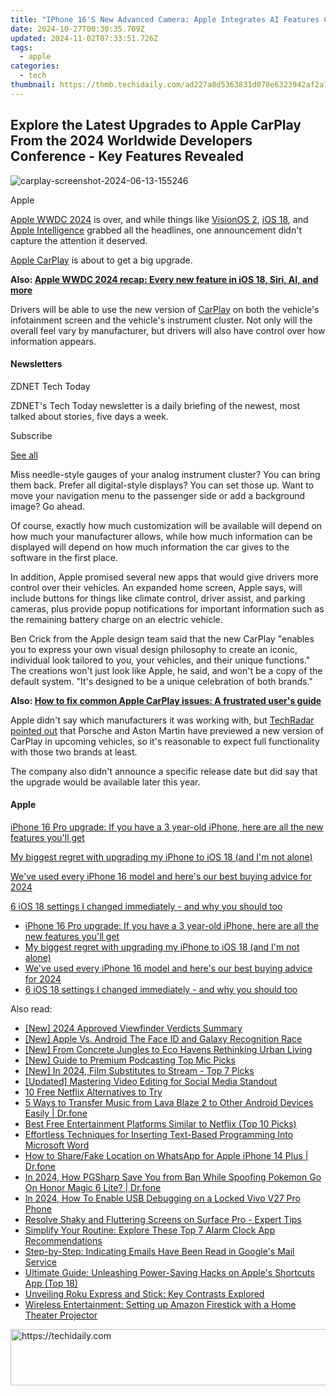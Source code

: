 ```yaml
---
title: "IPhone 16'S New Advanced Camera: Apple Integrates AI Features Comparable to Google Lens - The Latest Breakthrough by ZDNet"
date: 2024-10-27T00:30:35.709Z
updated: 2024-11-02T07:33:51.726Z
tags:
  - apple
categories:
  - tech
thumbnail: https://thmb.techidaily.com/ad227a8d5363831d078e6323942af2a72809395f7bf85c351306cae77a65bd05.jpg
---
```


## Explore the Latest Upgrades to Apple CarPlay From the 2024 Worldwide Developers Conference - Key Features Revealed

![carplay-screenshot-2024-06-13-155246](https://www.zdnet.com/a/img/resize/019fe56addbf87e3c42c755286f2c469fd96d78d/2024/06/13/14fb62f8-9ae2-4627-aca7-28664e77a9e1/carplay-screenshot-2024-06-13-155246.jpg?auto=webp&width=1280)

Apple

[Apple WWDC 2024](https://www.zdnet.com/article/apple-wwdc-2024-recap-every-new-feature-in-ios-18-siri-ai-and-more/) is over, and while things like [VisionOS 2](https://www.zdnet.com/article/new-visionos-2-features-unveiled-at-wwdc-2024-what-im-excited-about-and-puzzled-by/), [iOS 18](https://www.zdnet.com/article/ios-18-the-biggest-iphone-changes-apple-announced-at-wwdc-2024/), and [Apple Intelligence](https://www.zdnet.com/article/everything-to-know-about-apples-ai-features-coming-to-iphones-macs-and-ipads/) grabbed all the headlines, one announcement didn't capture the attention it deserved.

[Apple CarPlay](https://www.zdnet.com/article/add-apple-carplay-or-android-auto-to-any-car-with-this-100-display/) is about to get a big upgrade.

**Also: [Apple WWDC 2024 recap: Every new feature in iOS 18, Siri, AI, and more](https://www.zdnet.com/article/apple-wwdc-2024-recap-every-new-feature-in-ios-18-siri-ai-and-more/)**

Drivers will be able to use the new version of [CarPlay](https://www.zdnet.com/article/how-to-fix-common-apple-carplay-issues-a-frustrated-users-guide/) on both the vehicle's infotainment screen and the vehicle's instrument cluster. Not only will the overall feel vary by manufacturer, but drivers will also have control over how information appears.

#### Newsletters

ZDNET Tech Today

ZDNET's Tech Today newsletter is a daily briefing of the newest, most talked about stories, five days a week.

 Subscribe

[See all](https://www.zdnet.com/newsletters/)

Miss needle-style gauges of your analog instrument cluster? You can bring them back. Prefer all digital-style displays? You can set those up. Want to move your navigation menu to the passenger side or add a background image? Go ahead.

Of course, exactly how much customization will be available will depend on how much your manufacturer allows, while how much information can be displayed will depend on how much information the car gives to the software in the first place.

In addition, Apple promised several new apps that would give drivers more control over their vehicles. An expanded home screen, Apple says, will include buttons for things like climate control, driver assist, and parking cameras, plus provide popup notifications for important information such as the remaining battery charge on an electric vehicle. 

Ben Crick from the Apple design team said that the new CarPlay "enables you to express your own visual design philosophy to create an iconic, individual look tailored to you, your vehicles, and their unique functions." The creations won't just look like Apple, he said, and won't be a copy of the default system. "It's designed to be a unique celebration of both brands." 

**Also: [How to fix common Apple CarPlay issues: A frustrated user's guide](https://www.zdnet.com/article/how-to-fix-common-apple-carplay-issues-a-frustrated-users-guide/)**

Apple didn't say which manufacturers it was working with, but [TechRadar pointed out](https://www.techradar.com/vehicle-tech/hybrid-electric-vehicles/apple-shows-off-next-gen-carplay-heres-what-it-looks-like) that Porsche and Aston Martin have previewed a new version of CarPlay in upcoming vehicles, so it's reasonable to expect full functionality with those two brands at least.

The company also didn't announce a specific release date but did say that the upgrade would be available later this year. 

#### Apple

[iPhone 16 Pro upgrade: If you have a 3 year-old iPhone, here are all the new features you'll get](https://www.zdnet.com/article/iphone-16-pro-and-pro-max-hands-on/ "iPhone 16 Pro upgrade: If you have a 3 year-old iPhone, here are all the new features you'll get")

[My biggest regret with upgrading my iPhone to iOS 18 (and I'm not alone)](https://www.zdnet.com/article/my-biggest-regret-with-upgrading-my-iphone-to-ios-18-and-im-not-alone/ "My biggest regret with upgrading my iPhone to iOS 18 (and I'm not alone)")

[We've used every iPhone 16 model and here's our best buying advice for 2024](https://www.zdnet.com/article/iphone-16-pro-max-buying-advice-2024/ "We've used every iPhone 16 model and here's our best buying advice for 2024")

[6 iOS 18 settings I changed immediately - and why you should too](https://www.zdnet.com/article/6-ios-18-settings-i-changed-immediately-and-why-you-should-too/ "6 iOS 18 settings I changed immediately - and why you should too")

* [iPhone 16 Pro upgrade: If you have a 3 year-old iPhone, here are all the new features you'll get](https://www.zdnet.com/article/iphone-16-pro-and-pro-max-hands-on/ "iPhone 16 Pro upgrade: If you have a 3 year-old iPhone, here are all the new features you'll get")
* [My biggest regret with upgrading my iPhone to iOS 18 (and I'm not alone)](https://www.zdnet.com/article/my-biggest-regret-with-upgrading-my-iphone-to-ios-18-and-im-not-alone/ "My biggest regret with upgrading my iPhone to iOS 18 (and I'm not alone)")
* [We've used every iPhone 16 model and here's our best buying advice for 2024](https://www.zdnet.com/article/iphone-16-pro-max-buying-advice-2024/ "We've used every iPhone 16 model and here's our best buying advice for 2024")
* [6 iOS 18 settings I changed immediately - and why you should too](https://www.zdnet.com/article/6-ios-18-settings-i-changed-immediately-and-why-you-should-too/ "6 iOS 18 settings I changed immediately - and why you should too")

<ins class="adsbygoogle"
     style="display:block"
     data-ad-format="autorelaxed"
     data-ad-client="ca-pub-7571918770474297"
     data-ad-slot="1223367746"></ins>

<ins class="adsbygoogle"
     style="display:block"
     data-ad-client="ca-pub-7571918770474297"
     data-ad-slot="8358498916"
     data-ad-format="auto"
     data-full-width-responsive="true"></ins>

<span class="atpl-alsoreadstyle">Also read:</span>
<div><ul>
<li><a href="https://article-helps.techidaily.com/new-2024-approved-viewfinder-verdicts-summary/"><u>[New] 2024 Approved Viewfinder Verdicts Summary</u></a></li>
<li><a href="https://fox-access.techidaily.com/new-apple-vs-android-the-face-id-and-galaxy-recognition-race/"><u>[New] Apple Vs. Android The Face ID and Galaxy Recognition Race</u></a></li>
<li><a href="https://youtube-stream.techidaily.com/new-from-concrete-jungles-to-eco-havens-rethinking-urban-living/"><u>[New] From Concrete Jungles to Eco Havens Rethinking Urban Living</u></a></li>
<li><a href="https://some-techniques.techidaily.com/new-guide-to-premium-podcasting-top-mic-picks/"><u>[New] Guide to Premium Podcasting Top Mic Picks</u></a></li>
<li><a href="https://youtube-zero.techidaily.com/n-2024-film-substitutes-to-stream-top-7-picks/"><u>[New] In 2024, Film Substitutes to Stream - Top 7 Picks</u></a></li>
<li><a href="https://instagram-video-recordings.techidaily.com/updated-mastering-video-editing-for-social-media-standout/"><u>[Updated] Mastering Video Editing for Social Media Standout</u></a></li>
<li><a href="https://techtrends.techidaily.com/10-free-netflix-alternatives-to-try/"><u>10 Free Netflix Alternatives to Try</u></a></li>
<li><a href="https://blog-min.techidaily.com/5-ways-to-transfer-music-from-lava-blaze-2-to-other-android-devices-easily-drfone-by-drfone-transfer-from-android-transfer-from-android/"><u>5 Ways to Transfer Music from Lava Blaze 2 to Other Android Devices Easily | Dr.fone</u></a></li>
<li><a href="https://techtrends.techidaily.com/best-free-entertainment-platforms-similar-to-netflix-top-10-picks/"><u>Best Free Entertainment Platforms Similar to Netflix (Top 10 Picks)</u></a></li>
<li><a href="https://techtrends.techidaily.com/effortless-techniques-for-inserting-text-based-programming-into-microsoft-word/"><u>Effortless Techniques for Inserting Text-Based Programming Into Microsoft Word</u></a></li>
<li><a href="https://location-social.techidaily.com/how-to-sharefake-location-on-whatsapp-for-apple-iphone-14-plus-drfone-by-drfone-virtual-ios/"><u>How to Share/Fake Location on WhatsApp for Apple iPhone 14 Plus | Dr.fone</u></a></li>
<li><a href="https://pokemon-go-android.techidaily.com/in-2024-how-pgsharp-save-you-from-ban-while-spoofing-pokemon-go-on-honor-magic-6-lite-drfone-by-drfone-virtual-android/"><u>In 2024, How PGSharp Save You from Ban While Spoofing Pokemon Go On Honor Magic 6 Lite? | Dr.fone</u></a></li>
<li><a href="https://android-unlock.techidaily.com/in-2024-how-to-enable-usb-debugging-on-a-locked-vivo-v27-pro-phone-by-drfone-android/"><u>In 2024, How To Enable USB Debugging on a Locked Vivo V27 Pro Phone</u></a></li>
<li><a href="https://techtrends.techidaily.com/resolve-shaky-and-fluttering-screens-on-surface-pro-expert-tips/"><u>Resolve Shaky and Fluttering Screens on Surface Pro - Expert Tips</u></a></li>
<li><a href="https://techtrends.techidaily.com/simplify-your-routine-explore-these-top-7-alarm-clock-app-recommendations/"><u>Simplify Your Routine: Explore These Top 7 Alarm Clock App Recommendations</u></a></li>
<li><a href="https://techtrends.techidaily.com/step-by-step-indicating-emails-have-been-read-in-googles-mail-service/"><u>Step-by-Step: Indicating Emails Have Been Read in Google's Mail Service</u></a></li>
<li><a href="https://techtrends.techidaily.com/ultimate-guide-unleashing-power-saving-hacks-on-apples-shortcuts-app-top-18/"><u>Ultimate Guide: Unleashing Power-Saving Hacks on Apple's Shortcuts App (Top 18)</u></a></li>
<li><a href="https://techtrends.techidaily.com/unveiling-roku-express-and-stick-key-contrasts-explored/"><u>Unveiling Roku Express and Stick: Key Contrasts Explored</u></a></li>
<li><a href="https://techtrends.techidaily.com/wireless-entertainment-setting-up-amazon-firestick-with-a-home-theater-projector/"><u>Wireless Entertainment: Setting up Amazon Firestick with a Home Theater Projector</u></a></li>
</ul></div>

<!-- affiliate ads begin -->
<a href="https://aligracehair.sjv.io/c/5597632/2087267/19272" target="_top" id="2087267">
  <img src="//a.impactradius-go.com/display-ad/19272-2087267" border="0" alt="https://techidaily.com" width="728" height="90"/>
</a>
<img height="0" width="0" src="https://aligracehair.sjv.io/i/5597632/2087267/19272" style="position:absolute;visibility:hidden;" border="0" />
<!-- affiliate ads end -->

